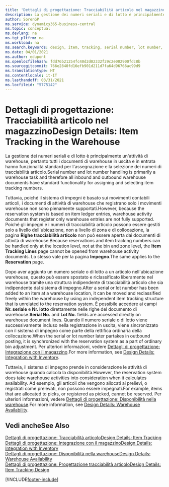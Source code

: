 ```yaml
---
title: 'Dettagli di progettazione: Tracciabilità articolo nel magazzino | Microsoft Docs'
description: La gestione dei numeri seriali e di lotto è principalmente un'attività di warehouse, pertanto tutti i documenti di warehouse in uscita e in entrata hanno funzionalità standard per l'assegnazione e la selezione dei numeri di tracciabilità articolo. Tuttavia, poiché il sistema di impegni è basato sui movimenti contabili articoli, i documenti di attività di warehouse che registrano solo i movimenti warehouse non sono pienamente supportati.
author: SorenGP
ms.service: dynamics365-business-central
ms.topic: conceptual
ms.devlang: na
ms.tgt_pltfrm: na
ms.workload: na
ms.search.keywords: design, item, tracking, serial number, lot number, outbound documents
ms.date: 04/01/2021
ms.author: edupont
ms.openlocfilehash: fdd76b21254fc40d2d02332f29c2e002900fdc8b
ms.sourcegitcommit: 766e2840fd16efb901d211d7fa64d96766ac99d9
ms.translationtype: HT
ms.contentlocale: it-IT
ms.lasthandoff: 03/31/2021
ms.locfileid: "5775142"
---
```

# <a name="design-details-item-tracking-in-the-warehouse"></a><span data-ttu-id="5239f-104">Dettagli di progettazione: Tracciabilità articolo nel magazzino</span><span class="sxs-lookup"><span data-stu-id="5239f-104">Design Details: Item Tracking in the Warehouse</span></span>
<span data-ttu-id="5239f-105">La gestione dei numeri seriali e di lotto è principalmente un'attività di warehouse, pertanto tutti i documenti di warehouse in uscita e in entrata hanno funzionalità standard per l'assegnazione e la selezione dei numeri di tracciabilità articolo.</span><span class="sxs-lookup"><span data-stu-id="5239f-105">Serial number and lot number handling is primarily a warehouse task and therefore all inbound and outbound warehouse documents have standard functionality for assigning and selecting item tracking numbers.</span></span>  

<span data-ttu-id="5239f-106">Tuttavia, poiché il sistema di impegni è basato sui movimenti contabili articoli, i documenti di attività di warehouse che registrano solo i movimenti warehouse non sono pienamente supportati.</span><span class="sxs-lookup"><span data-stu-id="5239f-106">However, because the reservation system is based on item ledger entries, warehouse activity documents that register only warehouse entries are not fully supported.</span></span> <span data-ttu-id="5239f-107">Poiché gli impegni e i numeri di tracciabilità articolo possono essere gestiti solo a livello dell'ubicazione, non a livello di zona e di collocazione, la pagina **Righe tracciabilità articolo** non può essere aperta dai documenti di attività di warehouse.</span><span class="sxs-lookup"><span data-stu-id="5239f-107">Because reservations and item tracking numbers can be handled only at the location level, not at the bin and zone level, the **Item Tracking Lines** page cannot be opened from warehouse activity documents.</span></span> <span data-ttu-id="5239f-108">Lo stesso vale per la pagina **Impegno**.</span><span class="sxs-lookup"><span data-stu-id="5239f-108">The same applies to the **Reservation** page.</span></span>  

<span data-ttu-id="5239f-109">Dopo aver aggiunto un numero seriale o di lotto a un articolo nell'ubicazione warehouse, questo può essere spostato e riclassificato liberamente nel warehouse tramite una struttura indipendente di tracciabilità articolo che sia indipendente dal sistema di impegno.</span><span class="sxs-lookup"><span data-stu-id="5239f-109">After a serial or lot number has been added to an item at a warehouse location, it can be moved and reclassified freely within the warehouse by using an independent item tracking structure that is unrelated to the reservation system.</span></span> <span data-ttu-id="5239f-110">È possibile accedere ai campi **Nr. seriale** e **Nr. lotto** direttamente nelle righe del documento di warehouse.</span><span class="sxs-lookup"><span data-stu-id="5239f-110">**Serial No.** and **Lot No.** fields are accessed directly on warehouse document lines.</span></span> <span data-ttu-id="5239f-111">Quando il numero seriale o di lotto viene successivamente incluso nella registrazione in uscita, viene sincronizzato con il sistema di impegno come parte della rettifica ordinaria della collocazione.</span><span class="sxs-lookup"><span data-stu-id="5239f-111">When the serial or lot number later partakes in outbound posting, it is synchronized with the reservation system as a part of ordinary bin adjustment.</span></span> <span data-ttu-id="5239f-112">Per ulteriori informazioni, vedere [Dettagli di progettazione: Integrazione con il magazzino](design-details-integration-with-inventory.md).</span><span class="sxs-lookup"><span data-stu-id="5239f-112">For more information, see [Design Details: Integration with Inventory](design-details-integration-with-inventory.md).</span></span>  

<span data-ttu-id="5239f-113">Tuttavia, il sistema di impegno prende in considerazione le attività di warehouse quando calcola la disponibilità.</span><span class="sxs-lookup"><span data-stu-id="5239f-113">However, the reservation system does take warehouse activities into consideration when it calculates availability.</span></span> <span data-ttu-id="5239f-114">Ad esempio, gli articoli che vengono allocati ai prelievi, o registrati come prelevati, non possono essere impegnati.</span><span class="sxs-lookup"><span data-stu-id="5239f-114">For example, items that are allocated to picks, or registered as picked, cannot be reserved.</span></span> <span data-ttu-id="5239f-115">Per ulteriori informazioni, vedere [Dettagli di progettazione: Disponibilità nella warehouse](design-details-availability-in-the-warehouse.md).</span><span class="sxs-lookup"><span data-stu-id="5239f-115">For more information, see [Design Details: Warehouse Availability](design-details-availability-in-the-warehouse.md).</span></span>

## <a name="see-also"></a><span data-ttu-id="5239f-116">Vedi anche</span><span class="sxs-lookup"><span data-stu-id="5239f-116">See Also</span></span>  
[<span data-ttu-id="5239f-117">Dettagli di progettazione: Tracciabilità articolo</span><span class="sxs-lookup"><span data-stu-id="5239f-117">Design Details: Item Tracking</span></span>](design-details-item-tracking.md)  
[<span data-ttu-id="5239f-118">Dettagli di progettazione: Integrazione con il magazzino</span><span class="sxs-lookup"><span data-stu-id="5239f-118">Design Details: Integration with Inventory</span></span>](design-details-integration-with-inventory.md)  
[<span data-ttu-id="5239f-119">Dettagli di progettazione: Disponibilità nella warehouse</span><span class="sxs-lookup"><span data-stu-id="5239f-119">Design Details: Warehouse Availability</span></span>](design-details-availability-in-the-warehouse.md)  
[<span data-ttu-id="5239f-120">Dettagli di progettazione: Progettazione tracciabilità articolo</span><span class="sxs-lookup"><span data-stu-id="5239f-120">Design Details: Item Tracking Design</span></span>](design-details-item-tracking-design.md)


[!INCLUDE[footer-include](includes/footer-banner.md)]
